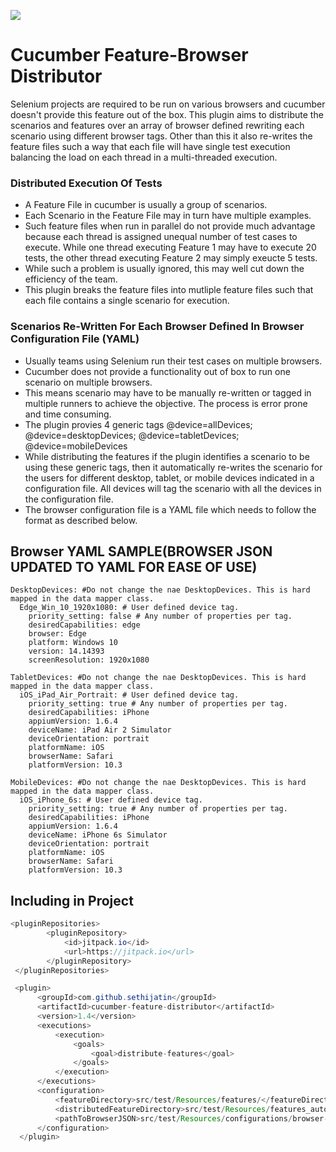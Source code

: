 [![](https://jitpack.io/v/sethijatin/cucumber-feature-distributor.svg)](https://jitpack.io/#sethijatin/cucumber-feature-distributor)
# Cucumber Feature-Browser Distributor

Selenium projects are required to be run on various browsers and cucumber doesn't provide this feature out of the box. This plugin aims to distribute the scenarios and features over an array of browser defined rewriting each scenario using different browser tags. Other than this it also re-writes the feature files such a way that each file will have single test execution balancing the load on each thread in a multi-threaded execution.

### Distributed Execution Of Tests
* A Feature File in cucumber is usually a group of scenarios.
* Each Scenario in the Feature File may in turn have multiple examples.
* Such feature files when run in parallel do not provide much advantage because each thread is assigned unequal number of test cases to execute. While one thread executing Feature 1 may have to execute 20 tests, the other thread executing Feature 2 may simply exeucte 5 tests. 
* While such a problem is usually ignored, this may well cut down the efficiency of the team.
* This plugin breaks the feature files into mutliple feature files such that each file contains a single scenario for execution.

### Scenarios Re-Written For Each Browser Defined In Browser Configuration File (YAML)
* Usually teams using Selenium run their test cases on multiple browsers.
* Cucumber does not provide a functionality out of box to run one scenario on multiple browsers.
* This means scenario may have to be manually re-written or tagged in multiple runners to achieve the objective. The process is error prone and time consuming.
* The plugin provies 4 generic tags @device=allDevices; @device=desktopDevices; @device=tabletDevices; @device=mobileDevices
* While distributing the features if the plugin identifies a scenario to be using these generic tags, then it automatically re-writes the scenario for the users for different desktop, tablet, or mobile devices indicated in a configuration file. All devices will tag the scenario with all the devices in the configuration file. 
* The browser configuration file is a YAML file which needs to follow the format as described below. 


## Browser YAML SAMPLE(BROWSER JSON UPDATED TO YAML FOR EASE OF USE)

```YML
DesktopDevices: #Do not change the nae DesktopDevices. This is hard mapped in the data mapper class.
  Edge_Win_10_1920x1080: # User defined device tag.
    priority_setting: false # Any number of properties per tag.
    desiredCapabilities: edge
    browser: Edge
    platform: Windows 10
    version: 14.14393
    screenResolution: 1920x1080

TabletDevices: #Do not change the nae DesktopDevices. This is hard mapped in the data mapper class.
  iOS_iPad_Air_Portrait: # User defined device tag.
    priority_setting: true # Any number of properties per tag.
    desiredCapabilities: iPhone
    appiumVersion: 1.6.4
    deviceName: iPad Air 2 Simulator
    deviceOrientation: portrait
    platformName: iOS
    browserName: Safari
    platformVersion: 10.3

MobileDevices: #Do not change the nae DesktopDevices. This is hard mapped in the data mapper class.
  iOS_iPhone_6s: # User defined device tag.
    priority_setting: true # Any number of properties per tag.
    desiredCapabilities: iPhone
    appiumVersion: 1.6.4
    deviceName: iPhone 6s Simulator
    deviceOrientation: portrait
    platformName: iOS
    browserName: Safari
    platformVersion: 10.3
```

## Including in Project
```java
<pluginRepositories>
        <pluginRepository>
            <id>jitpack.io</id>
            <url>https://jitpack.io</url>
        </pluginRepository>
 </pluginRepositories>

 <plugin>
      <groupId>com.github.sethijatin</groupId>
      <artifactId>cucumber-feature-distributor</artifactId>
      <version>1.4</version>
      <executions>
          <execution>
              <goals>
                  <goal>distribute-features</goal>
              </goals>
          </execution>
      </executions>
      <configuration>
          <featureDirectory>src/test/Resources/features/</featureDirectory> <!-- Path where actual feature files created for the projects are placed -->
          <distributedFeatureDirectory>src/test/Resources/features_automation/</distributedFeatureDirectory> <!-- Path where distributed features will be placed -->
          <pathToBrowserJSON>src/test/Resources/configurations/browser-config.yaml</pathToBrowserJSON> <!-- A Browser Config File (UPDATED TO YAML NO MORE JSON). Following a specific standard. Format is fixed and must not be changed.-->
      </configuration>
  </plugin>
```
